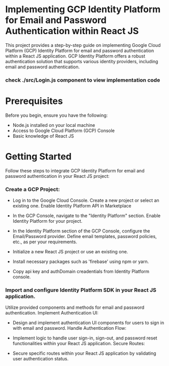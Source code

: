 # Implementing GCP Identity Platform for Email and Password Authentication within React JS

This project provides a step-by-step guide on implementing Google Cloud Platform (GCP) Identity Platform for email and password authentication within a React JS application.
GCP Identity Platform offers a robust authentication solution that supports various identity providers, including email and password authentication.

### check ./src/Login.js component to view implementation code

# Prerequisites

Before you begin, ensure you have the following:

- Node.js installed on your local machine
- Access to Google Cloud Platform (GCP) Console
- Basic knowledge of React JS

# Getting Started

Follow these steps to integrate GCP Identity Platform for email and password authentication in your React JS project:

### Create a GCP Project:

- Log in to the Google Cloud Console.
  Create a new project or select an existing one.
  Enable Identity Platform API in Marketplace

- In the GCP Console, navigate to the "Identity Platform" section.
  Enable Identity Platform for your project.

- In the Identity Platform section of the GCP Console, configure the Email/Password provider.
  Define email templates, password policies, etc., as per your requirements.

- Initialize a new React JS project or use an existing one.

- Install necessary packages such as 'firebase' using npm or yarn.

- Copy api key and authDomain creadentials from Identity Platform console.

### Import and configure Identity Platform SDK in your React JS application.

Utilize provided components and methods for email and password authentication.
Implement Authentication UI:

- Design and implement authentication UI components for users to sign in with email and password.
  Handle Authentication Flow:

- Implement logic to handle user sign-in, sign-out, and password reset functionalities within your React JS application.
  Secure Routes:

- Secure specific routes within your React JS application by validating user authentication status.
